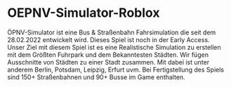# OEPNV-Simulator-Roblox
ÖPNV-Simulator ist eine Bus & Straßenbahn Fahrsimulation die seit dem 28.02.2022 entwickelt wird. Dieses Spiel ist noch in der Early Access. Unser Ziel mit diesem Spiel ist es eine Realistische Simulation zu erstellen mit dem Größten Fuhrpark und dem Bekanntesten Städten. Wir fügen Ausschnitte von Städten zu einer Stadt zusammen. Mit dabei ist unter anderem Berlin, Potsdam, Leipzig, Erfurt uvm. Bei Fertigstellung des Spiels sind 150+ Straßenbahnen und 90+ Busse im Game enthalten.
